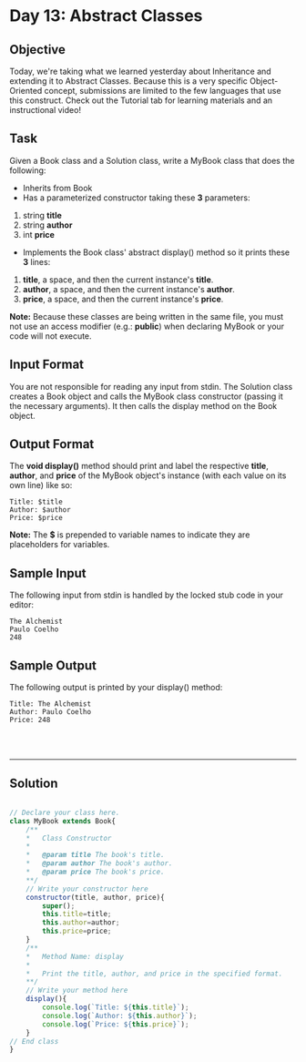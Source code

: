 # Day 13: Abstract Classes
## Objective

Today, we're taking what we learned yesterday about Inheritance and extending it to Abstract Classes. Because this is a very specific Object-Oriented concept, submissions are limited to the few languages that use this construct. Check out the Tutorial tab for learning materials and an instructional video!


## Task

Given a Book class and a Solution class, write a MyBook class that does the following:

- Inherits from Book
- Has a parameterized constructor taking these **3** parameters:
1. string **title**
2. string **author**
3. int **price**

- Implements the Book class' abstract display() method so it prints these **3** lines:

1. **title**, a space, and then the current instance's **title**.
2. **author**, a space, and then the current instance's **author**.
3. **price**, a space, and then the current instance's **price**.

**Note:** Because these classes are being written in the same file, you must not use an access modifier (e.g.: **public**) when declaring MyBook or your code will not execute.


## Input Format

You are not responsible for reading any input from stdin. The Solution class creates a Book object and calls the MyBook class constructor (passing it the necessary arguments). It then calls the display method on the Book object.


## Output Format

The **void display()** method should print and label the respective **title**, **author**, and **price** of the MyBook object's instance (with each value on its own line) like so:

```
Title: $title
Author: $author
Price: $price
```

**Note:** The **$** is prepended to variable names to indicate they are placeholders for variables.


## Sample Input

The following input from stdin is handled by the locked stub code in your editor:

```
The Alchemist
Paulo Coelho
248
```


## Sample Output

The following output is printed by your display() method:

```
Title: The Alchemist
Author: Paulo Coelho
Price: 248
```

<br/>
<br/>

---

## Solution


```javascript

// Declare your class here.
class MyBook extends Book{
    /**   
    *   Class Constructor
    *   
    *   @param title The book's title.
    *   @param author The book's author.
    *   @param price The book's price.
    **/
    // Write your constructor here
    constructor(title, author, price){
        super();
        this.title=title;
        this.author=author;
        this.price=price;
    }
    /**   
    *   Method Name: display
    *   
    *   Print the title, author, and price in the specified format.
    **/
    // Write your method here
    display(){
        console.log(`Title: ${this.title}`);
        console.log(`Author: ${this.author}`);
        console.log(`Price: ${this.price}`);
    }
// End class
}

```
